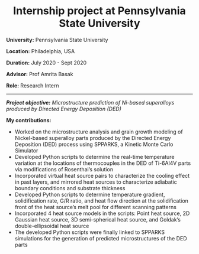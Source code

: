 <h1 align="center">Internship project at Pennsylvania State University</h1>

**University:** Pennsylvania State University

**Location:** Philadelphia, USA

**Duration:** July 2020 - Sept 2020

**Advisor:** Prof Amrita Basak

**Role:** Research Intern

---

***Project objective:*** *Microstructure prediction of Ni-based superalloys produced by Directed Energy Deposition (DED)*

**My contributions:**
* Worked on the microstructure analysis and grain growth modeling of Nickel-based superalloy parts produced by the Directed
Energy Deposition (DED) process using SPPARKS, a Kinetic Monte Carlo Simulator
* Developed Python scripts to determine the real-time temperature variation at the locations of thermocouples in the DED of Ti-6Al4V parts via modifications of Rosenthal’s solution
* Incorporated virtual heat source pairs to characterize the cooling effect in past layers, and mirrored heat sources to characterize
adiabatic boundary conditions and substrate thickness
* Developed Python scripts to determine temperature gradient, solidification rate, G/R ratio, and heat flow direction at the
solidification front of the heat source’s melt pool for different scanning patterns
* Incorporated 4 heat source models in the scripts: Point heat source, 2D Gaussian heat source, 3D semi-spherical heat source, and
Goldak’s double-ellipsoidal heat source
* The developed Python scripts were finally linked to SPPARKS simulations for the generation of predicted microstructures of the DED parts
